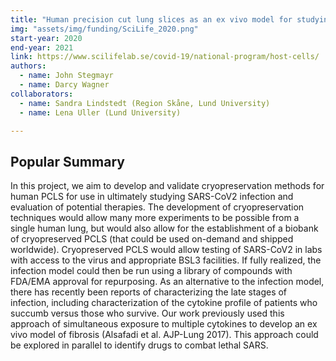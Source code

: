 ```yaml
---
title: "Human precision cut lung slices as an ex vivo model for studying SARS-CoV2 infection and identifying potential therapies"
img: "assets/img/funding/SciLife_2020.png"
start-year: 2020
end-year: 2021
link: https://www.scilifelab.se/covid-19/national-program/host-cells/
authors:
  - name: John Stegmayr
  - name: Darcy Wagner
collaborators:
  - name: Sandra Lindstedt (Region Skåne, Lund University)
  - name: Lena Uller (Lund University) 

---
```


## Popular Summary

In this project, we aim to develop and validate cryopreservation methods for human PCLS for use in ultimately studying SARS-CoV2 infection and evaluation of potential therapies. The development of cryopreservation techniques would allow many more experiments to be possible from a single human lung, but would also allow for the establishment of a biobank of cryopreserved PCLS (that could be used on-demand and shipped worldwide). Cryopreserved PCLS would allow testing of SARS-CoV2 in labs with access to the virus and appropriate BSL3 facilities. If fully realized, the infection model could then be run using a library of compounds with FDA/EMA approval for repurposing. As an alternative to the infection model, there has recently been reports of characterizing the late stages of infection, including characterization of the cytokine profile of patients who succumb versus those who survive. Our work previously used this approach of simultaneous exposure to multiple cytokines to develop an ex vivo model of fibrosis (Alsafadi et al. AJP-Lung 2017). This approach could be explored in parallel to identify drugs to combat lethal SARS. 
